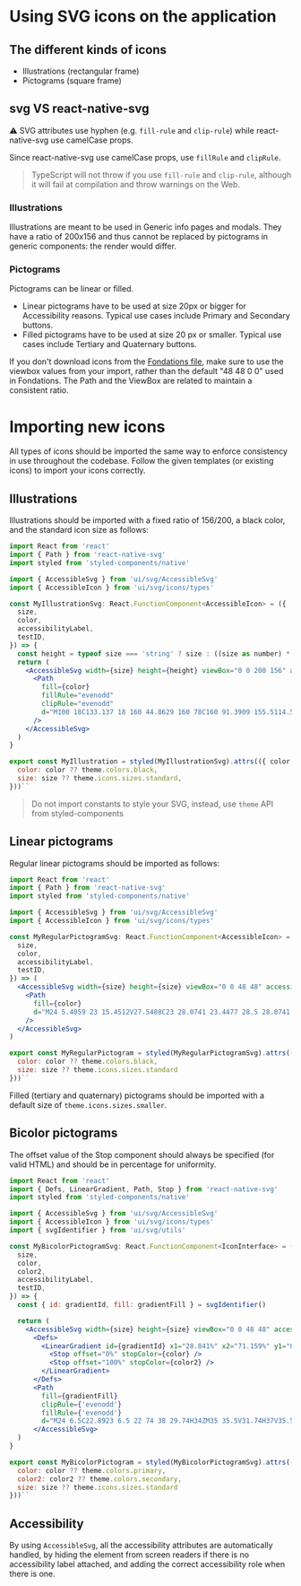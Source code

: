 # Using SVG icons on the application

## The different kinds of icons

- Illustrations (rectangular frame)
- Pictograms (square frame)

## svg VS react-native-svg

:warning: SVG attributes use hyphen (e.g. `fill-rule` and `clip-rule`) while react-native-svg use camelCase props. 

Since react-native-svg use camelCase props, use `fillRule` and `clipRule`. 

> TypeScript will not throw if you use `fill-rule` and `clip-rule`, although it will fail at compilation and throw warnings on the Web. 

### Illustrations

Illustrations are meant to be used in Generic info pages and modals. They have a ratio of 200x156 and thus cannot be replaced by pictograms in generic components: the render would differ.

### Pictograms

Pictograms can be linear or filled.

- Linear pictograms have to be used at size 20px or bigger for Accessibility reasons. Typical use cases include Primary and Secondary buttons.
- Filled pictograms have to be used at size 20 px or smaller. Typical use cases include Tertiary and Quaternary buttons.

If you don't download icons from the [Fondations file](https://www.figma.com/file/jswn3bl2Sy7hm4XDyOLWE9/Fondations), make sure to use the viewbox values from your import, rather than the default "48 48 0 0" used in Fondations. The Path and the ViewBox are related to maintain a consistent ratio.


# Importing new icons

All types of icons should be imported the same way to enforce consistency in use throughout the codebase. Follow the given templates (or existing icons) to import your icons correctly.

## Illustrations

Illustrations should be imported with a fixed ratio of 156/200, a black color, and the standard icon size as follows:

```jsx
import React from 'react'
import { Path } from 'react-native-svg'
import styled from 'styled-components/native'

import { AccessibleSvg } from 'ui/svg/AccessibleSvg'
import { AccessibleIcon } from 'ui/svg/icons/types'

const MyIllustrationSvg: React.FunctionComponent<AccessibleIcon> = ({
  size,
  color,
  accessibilityLabel,
  testID,
}) => {
  const height = typeof size === 'string' ? size : ((size as number) * 156) / 200
  return (
    <AccessibleSvg width={size} height={height} viewBox="0 0 200 156" accessibilityLabel={accessibilityLabel} testID={testID}>
      <Path
        fill={color}
        fillRule="evenodd"
        clipRule="evenodd"
        d="M100 18C133.137 18 160 44.8629 160 78C160 91.3909 155.5114.525C146.542 115.12 70C112 67.792 113.787 66 116 66Z"
      />
    </AccessibleSvg>
  )
}

export const MyIllustration = styled(MyIllustrationSvg).attrs(({ color, size, theme }) => ({
  color: color ?? theme.colors.black,
  size: size ?? theme.icons.sizes.standard,
}))``
```

> Do not import constants to style your SVG, instead, use `theme` API from styled-components

## Linear pictograms

Regular linear pictograms should be imported as follows:

```jsx
import React from 'react'
import { Path } from 'react-native-svg'
import styled from 'styled-components/native'

import { AccessibleSvg } from 'ui/svg/AccessibleSvg'
import { AccessibleIcon } from 'ui/svg/icons/types'

const MyRegularPictogramSvg: React.FunctionComponent<AccessibleIcon> = ({
  size,
  color,
  accessibilityLabel,
  testID,
}) => (
  <AccessibleSvg width={size} height={size} viewBox="0 0 48 48" accessibilityLabel={accessibilityLabel} testID={testID}>
    <Path
      fill={color}
      d="M24 5.4059 23 15.4512V27.5488C23 28.0741 23.4477 28.5 28.0741 25 27.5488V15.4512Z"
    />
  </AccessibleSvg>
)

export const MyRegularPictogram = styled(MyRegularPictogramSvg).attrs(({ color, size, theme }) => ({
  color: color ?? theme.colors.black,
  size: size ?? theme.icons.sizes.standard
}))``
```

Filled (tertiary and quaternary) pictograms should be imported with a default size of `theme.icons.sizes.smaller`.

## Bicolor pictograms

The offset value of the Stop component should always be specified (for valid HTML) and should be in percentage for uniformity.

```jsx
import React from 'react'
import { Defs, LinearGradient, Path, Stop } from 'react-native-svg'
import styled from 'styled-components/native'

import { AccessibleSvg } from 'ui/svg/AccessibleSvg'
import { AccessibleIcon } from 'ui/svg/icons/types'
import { svgIdentifier } from 'ui/svg/utils'

const MyBicolorPictogramSvg: React.FunctionComponent<IconInterface> = ({
  size,
  color,
  color2,
  accessibilityLabel,
  testID,
}) => {
  const { id: gradientId, fill: gradientFill } = svgIdentifier()

  return (
    <AccessibleSvg width={size} height={size} viewBox="0 0 48 48" accessibilityLabel={accessibilityLabel} testID={testID}>
      <Defs>
        <LinearGradient id={gradientId} x1="28.841%" x2="71.159%" y1="0%" y2="100%">
          <Stop offset="0%" stopColor={color} />
          <Stop offset="100%" stopColor={color2} />
        </LinearGradient>
      </Defs>
      <Path
        fill={gradientFill}
        clipRule={'evenodd'}
        fillRule={'evenodd'}
        d="M24 6.5C22.8923 6.5 22 74 38 29.74H34ZM35 35.5V31.74H37V35.5H35Z" />
      </AccessibleSvg>
  )
}

export const MyBicolorPictogram = styled(MyBicolorPictogramSvg).attrs(({ color, color2, size, theme }) => ({
  color: color ?? theme.colors.primary,
  color2: color2 ?? theme.colors.secondary,
  size: size ?? theme.icons.sizes.standard
}))``

```

## Accessibility
By using `AccessibleSvg`, all the accessibility attributes are automatically handled, by hiding the element from screen readers if there is no accessibility label attached, and adding the correct accessibility role when there is one.